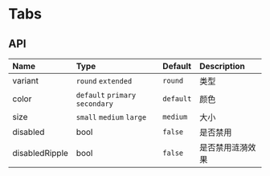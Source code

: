 # Tabs

## API

| Name           | Type                            | Default   | Description      |
| :------------- | :------------------------------ | :-------- | :--------------- |
| variant        | `round` `extended`              | `round`   | 类型             |
| color          | `default` `primary` `secondary` | `default` | 颜色             |
| size           | `small` `medium` `large`        | `medium`  | 大小             |
| disabled       | bool                            | `false`   | 是否禁用         |
| disabledRipple | bool                            | `false`   | 是否禁用涟漪效果 |
